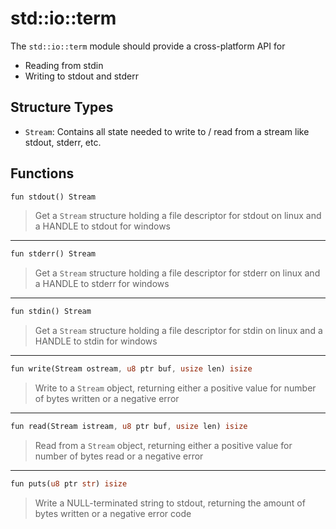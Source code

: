 # std::io::term 
The `std::io::term` module should provide a cross-platform API for 
- Reading from stdin
- Writing to stdout and stderr

## Structure Types
- `Stream`: Contains all state needed to write to / read from a stream like stdout, stderr, etc.

## Functions 
```rust
fun stdout() Stream
```
> Get a `Stream` structure holding a file descriptor for stdout on linux and a HANDLE to stdout for windows
----
```rust
fun stderr() Stream
```
> Get a `Stream` structure holding a file descriptor for stderr on linux and a HANDLE to stderr for windows
----
```rust
fun stdin() Stream
```
> Get a `Stream` structure holding a file descriptor for stdin on linux and a HANDLE to stdin for windows
----
```rust
fun write(Stream ostream, u8 ptr buf, usize len) isize
```
> Write to a `Stream` object, returning either a positive value for number of bytes written or a negative error
----
```rust
fun read(Stream istream, u8 ptr buf, usize len) isize
```
> Read from a `Stream` object, returning either a positive value for number of bytes read or a negative error
----
```rust
fun puts(u8 ptr str) isize
```
> Write a NULL-terminated string to stdout, returning the amount of bytes written or a negative error code